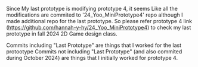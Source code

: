 Since My last prototype is modifying prototype 4, it seems Like all the modifications are commited to '24_Yoo_MiniPrototype4' repo although I made additional repo for the last prototype.
So please refer prototype 4 link (https://github.com/hannah-y-hy/24_Yoo_MiniPrototype4) to check my last prototype in fall 2024 2D Game design class.

Commits including "Last Prototype" are things that I worked for the last protootype
Commits not including "Last Prototype" (and also commited during October 2024) are things that I initially worked for prototype 4.
